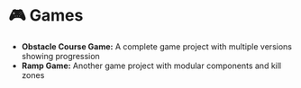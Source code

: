 # 🎮 Games
- **Obstacle Course Game:** A complete game project with multiple versions showing progression
- **Ramp Game:** Another game project with modular components and kill zones